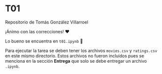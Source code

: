 # T01

Repositorio de Tomás González Villarroel

¡Ánimo con las correcciones! :heart:

Lo bueno se encuentra en `t01.ipynb` :eyes:

Para ejecutar la tarea se deben tener los archivos `movies.csv` y `ratings.csv` en este mismo directorio. Estos archivos no fueron incluidos pues se menciona en la sección **Entrega** que solo se debe entregar un archivo `.ipynb`.




